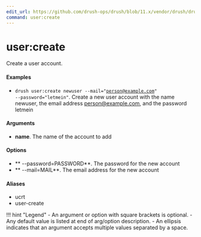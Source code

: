 ```yaml
---
edit_url: https://github.com/drush-ops/drush/blob/11.x/vendor/drush/drush/src/Drupal/Commands/core/UserCommands.php
command: user:create
---
```

# user:create

Create a user account.

#### Examples

- <code>drush user:create newuser --mail="person@example.com" --password="letmein"</code>. Create a new user account with the name newuser, the email address person@example.com, and the password letmein

#### Arguments

- **name**. The name of the account to add

#### Options

- ** --password=PASSWORD**. The password for the new account
- ** --mail=MAIL**. The email address for the new account

#### Aliases

- ucrt
- user-create

!!! hint "Legend"
    - An argument or option with square brackets is optional.
    - Any default value is listed at end of arg/option description.
    - An ellipsis indicates that an argument accepts multiple values separated by a space.
